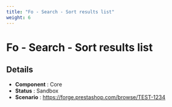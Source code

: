 ```yaml
---
title: "Fo - Search - Sort results list"
weight: 6
---
```


# Fo - Search - Sort results list
## Details
* **Component** : Core
* **Status** : Sandbox
* **Scenario** : https://forge.prestashop.com/browse/TEST-1234
